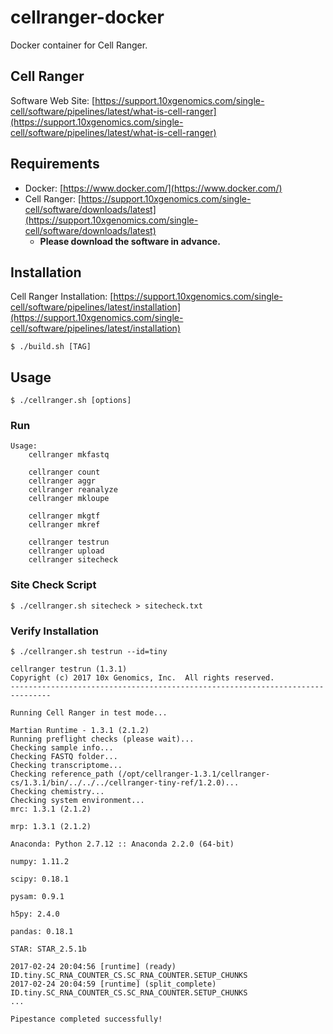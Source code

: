 # cellranger-docker

Docker container for Cell Ranger.

## Cell Ranger
Software Web Site: [https://support.10xgenomics.com/single-cell/software/pipelines/latest/what-is-cell-ranger](https://support.10xgenomics.com/single-cell/software/pipelines/latest/what-is-cell-ranger)

## Requirements
- Docker: [https://www.docker.com/](https://www.docker.com/)
- Cell Ranger: [https://support.10xgenomics.com/single-cell/software/downloads/latest](https://support.10xgenomics.com/single-cell/software/downloads/latest)
    - **Please download the software in advance.**

## Installation

Cell Ranger Installation: [https://support.10xgenomics.com/single-cell/software/pipelines/latest/installation](https://support.10xgenomics.com/single-cell/software/pipelines/latest/installation)

```
$ ./build.sh [TAG]
```

## Usage
```
$ ./cellranger.sh [options]
```

### Run

```
Usage:
    cellranger mkfastq

    cellranger count
    cellranger aggr
    cellranger reanalyze
    cellranger mkloupe

    cellranger mkgtf
    cellranger mkref

    cellranger testrun
    cellranger upload
    cellranger sitecheck
```

### Site Check Script
```
$ ./cellranger.sh sitecheck > sitecheck.txt
```

### Verify Installation
```
$ ./cellranger.sh testrun --id=tiny
```

```
cellranger testrun (1.3.1)
Copyright (c) 2017 10x Genomics, Inc.  All rights reserved.
-------------------------------------------------------------------------------

Running Cell Ranger in test mode...

Martian Runtime - 1.3.1 (2.1.2)
Running preflight checks (please wait)...
Checking sample info...
Checking FASTQ folder...
Checking transcriptome...
Checking reference_path (/opt/cellranger-1.3.1/cellranger-cs/1.3.1/bin/../../../cellranger-tiny-ref/1.2.0)...
Checking chemistry...
Checking system environment...
mrc: 1.3.1 (2.1.2)

mrp: 1.3.1 (2.1.2)

Anaconda: Python 2.7.12 :: Anaconda 2.2.0 (64-bit)

numpy: 1.11.2

scipy: 0.18.1

pysam: 0.9.1

h5py: 2.4.0

pandas: 0.18.1

STAR: STAR_2.5.1b

2017-02-24 20:04:56 [runtime] (ready)           ID.tiny.SC_RNA_COUNTER_CS.SC_RNA_COUNTER.SETUP_CHUNKS
2017-02-24 20:04:59 [runtime] (split_complete)  ID.tiny.SC_RNA_COUNTER_CS.SC_RNA_COUNTER.SETUP_CHUNKS
...

Pipestance completed successfully!
```

